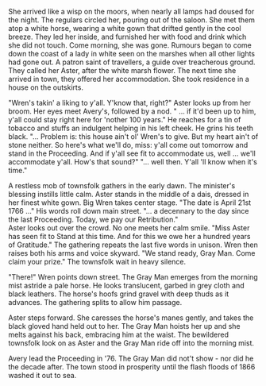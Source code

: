 She arrived like a wisp on the moors, when nearly all lamps had doused for the night. The regulars circled her, pouring out of the saloon. She met them atop a white horse, wearing a white gown that drifted gently in the cool breeze. They led her inside, and furnished her with food and drink which she did not touch. Come morning, she was gone. 
Rumours began to come down the coast of a lady in white seen on the marshes when all other lights had gone out. A patron saint of travellers, a guide over treacherous ground. They called her Aster, after the white marsh flower.
The next time she arrived in town, they offered her accommodation. She took residence in a house on the outskirts. 

"Wren's takin' a liking to y'all. Y'know that, right?"
Aster looks up from her broom. Her eyes meet Avery's, followed by a nod. 
" ... if it'd been up to him, y'all could stay right here for 'nother 100 years." 
He reaches for a tin of tobacco and stuffs an indulgent helping in his left cheek. He grins his teeth black. 
"... Problem is: this house ain't ol' Wren's to give. But my heart ain't of stone neither. So here's what we'll do, miss: y'all come out tomorrow and stand in the Proceeding. And if y'all see fit to accommodate us, well ... we'll accommodate y'all. How's that sound?"
"... well then. Y'all 'll know when it's time." 

A restless mob of townsfolk gathers in the early dawn. The minister's blessing instills little calm.  Aster stands in the middle of a dais, dressed in her finest white gown. Big Wren takes center stage.
"The date is April 21st 1766 ..." His words roll down main street. "... a decennary to the day since the last Proceeding. Today, we pay our Retribution."  
Aster looks out over the crowd. No one meets her calm smile.
"Miss Aster has seen fit to Stand at this time. And for this we owe her a hundred years of Gratitude." 
The gathering repeats the last five words in unison.
Wren then raises both his arms and voice skyward. "We stand ready, Gray Man. Come claim your prize." 
The townsfolk wait in heavy silence. 

"There!" Wren points down street. The Gray Man emerges from the morning mist astride a pale horse. He looks translucent, garbed in grey cloth and black leathers. The horse's hoofs grind gravel with deep thuds as it advances. The gathering splits to allow him passage. 

Aster steps forward. She caresses the horse's manes gently, and takes the black gloved hand held out to her. The Gray Man hoists her up and she melts against his back, embracing him at the waist. The bewildered townsfolk look on as Aster and the Gray Man ride off into the morning mist.

Avery lead the Proceeding in '76. The Gray Man did not't show - nor did he the decade after. The town stood in prosperity until the flash floods of 1866 washed it out to sea. 